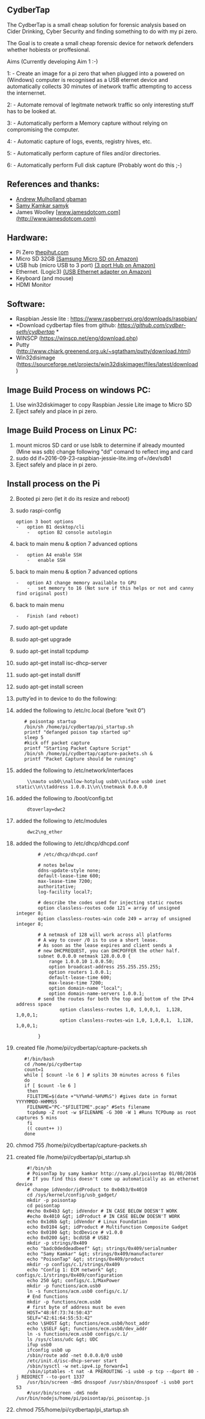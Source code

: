 <span id="anchor"></span>CydberTap
----------------------

The CydberTap is a small cheap solution for forensic analysis based on Cider Drinking, Cyber Security and finding something to do with my pi zero.

The Goal is to create a small cheap forensic device for network defenders whether hobiests or proffesional.

Aims (Currently developing Aim 1 :-)

1: - Create an image for a pi zero that when plugged into a powered on (Windows) computer is recognised as a USB eternet device and automatically collects 30 minutes of inetwork traffic attempting to access the internernet.

2: - Automate removal of legitmate network traffic so only interesting stuff has to be looked at.

3: - Automatically perform a Memory capture without relying on compromising the computer.

4: - Automatic capture of logs, events, registry hives, etc.

5: - Automatically perform capture of files and/or directories.

6: - Automatically perform Full disk capture (Probably wont do this ;-)

References and thanks:
----------------------

-   [Andrew Mulholland gbaman](https://gist.github.com/gbaman/975e2db164b3ca2b51ae11e45e8fd40a)
-   [Samy Kamkar samyk](https://github.com/samyk)
-   James Woolley [www.jamesdotcom.com](http://www.jamesdotcom.com)

Hardware:
---------

-   Pi Zero     [thepihut.com](https://thepihut.com/collections/raspberry-pi-zero/products/raspberry-pi-zero?variant=14062715972)
-   Micro SD 32GB [(Samsung Micro SD on Amazon)](https://www.amazon.co.uk/gp/product/B00J29BR3Y/)
-   USB hub (micro USB to 3 port) [(3 port Hub on Amazon)](https://www.amazon.co.uk/Acasis-H027-Charging-Simultaneous-Transmisson/dp/B00SZNT0ZU/)
-   Ethernet. (Logic3) [(USB Ethernet adapter on Amazon)](https://www.amazon.co.uk/Logic-3-Ethernet-Adapter-Wii/dp/B002GYVTSU/)
-   Keyboard (and mouse)
-   HDMI Monitor

Software:
---------

-   Raspbian Jessie lite : <https://www.raspberrypi.org/downloads/raspbian/>
-   *Download cydbertap files from github: *<https://github.com/cydber-seth/cydbertap>* *
-   WINSCP (<https://winscp.net/eng/download.php>)
-   Putty (<http://www.chiark.greenend.org.uk/~sgtatham/putty/download.html>)
-   Win32disimage (<https://sourceforge.net/projects/win32diskimager/files/latest/download>)

Image Build Process on windows PC:
----------------------------------

1.  Use win32diskimager to copy Raspbian Jessie Lite image to Micro SD
2.  Eject safely and place in pi zero.

Image Build Process on Linux PC:
----------------------------------

1.  mount micros SD card or use lsblk to determine if already mounted (Mine was sdb) change following "dd" comand to reflect img and card
2.  sudo dd if=2016-09-23-raspbian-jessie-lite.img of=/dev/sdb1
3.  Eject safely and place in pi zero.

Install process on the Pi
-------------------------

2.  Booted pi zero (let it do its resize and reboot)
3.  sudo raspi-config

        option 3 boot options
        -   option B1 desktop/cli
            -   option B2 console autologin

4.  back to main menu & option 7 advanced options

        -   option A4 enable SSH
            -   enable SSH

5.  back to main menu & option 7 advanced options

        -   option A3 change memory available to GPU
            -   set memory to 16 (Not sure if this helps or not and canny find original post)

6.  back to main menu

        -   Finish (and reboot)

7.  sudo apt-get update
8.  sudo apt-get upgrade
9.  sudo apt-get install tcpdump
10.  sudo apt-get install isc-dhcp-server
11.  sudo apt-get install dsniff
12.  sudo apt-get install screen
13.  putty’ed in to device to do the following:
14.  added the following to /etc/rc.local (before “exit 0”)

            # poisontap startup
            /bin/sh /home/pi/cydbertap/pi_startup.sh
            printf "defanged poison tap started up"
            sleep 5
            #kick off packet capture
            printf "Starting Packet Capture Script"
            /bin/sh /home/pi/cydbertap/capture-packets.sh &
            printf "Packet Capture should be running"

15.  added the following to /etc/network/interfaces

             \\nauto usb0\\nallow-hotplug usb0\\niface usb0 inet static\\n\\taddress 1.0.0.1\\n\\tnetmask 0.0.0.0

16.  added the following to /boot/config.txt

             dtoverlay=dwc2

17.  added the following to /etc/modules

             dwc2\ng_ether

18. added the following to /etc/dhcp/dhcpd.conf

                # /etc/dhcp/dhcpd.conf

                # notes below
                ddns-update-style none;
                default-lease-time 600;
                max-lease-time 7200;
                authoritative;
                log-facility local7;

                # describe the codes used for injecting static routes
                option classless-routes code 121 = array of unsigned integer 8;
                option classless-routes-win code 249 = array of unsigned integer 8;

                # A netmask of 128 will work across all platforms
                # A way to cover /0 is to use a short lease.
                # As soon as the lease expires and client sends a
                # new DHCPREQUEST, you can DHCPOFFER the other half.
                subnet 0.0.0.0 netmask 128.0.0.0 {
                	range 1.0.0.10 1.0.0.50;
                	option broadcast-address 255.255.255.255;
                	option routers 1.0.0.1;
                	default-lease-time 600;
                	max-lease-time 7200;
                	option domain-name "local";
                	option domain-name-servers 1.0.0.1;
                # send the routes for both the top and bottom of the IPv4 address space	
                        option classless-routes 1,0, 1,0,0,1,  1,128, 1,0,0,1;
                        option classless-routes-win 1,0, 1,0,0,1,  1,128, 1,0,0,1;
	
                }

18.  created file /home/pi/cydbertap/capture-packets.sh

            #!/bin/bash
            cd /home/pi/cydbertap
            count=1
            while [ $count -le 6 ] # splits 30 minutes across 6 files
            do
            if [ $count -le 6 ]
             then
             FILETIME=$(date +"%Y%m%d-%H%M%S") #gives date in format YYYYMMDD-HHMMSS
             FILENAME="PC-"$FILETIME".pcap" #Sets filename
             tcpdump -Z root -w $FILENAME -G 300 -W 1 #Runs TCPDump as root captures 5 mins
             fi
             (( count++ ))
            done

19.  chmod 755 /home/pi/cydbertap/capture-packets.sh

1.  created file /home/pi/cydbertap/pi\_startup.sh

            #!/bin/sh
            # PoisonTap by samy kamkar http://samy.pl/poisontap 01/08/2016
            # If you find this doesn't come up automatically as an ethernet device
            # change idVendor/idProduct to 0x04b3/0x4010
            cd /sys/kernel/config/usb_gadget/
            mkdir -p poisontap
            cd poisontap
            #echo 0x04b3 &gt; idVendor # IN CASE BELOW DOESN'T WORK
            #echo 0x4010 &gt; idProduct # IN CASE BELOW DOESN'T WORK
            echo 0x1d6b &gt; idVendor # Linux Foundation
            echo 0x0104 &gt; idProduct # Multifunction Composite Gadget
            echo 0x0100 &gt; bcdDevice # v1.0.0
            echo 0x0200 &gt; bcdUSB # USB2
            mkdir -p strings/0x409
            echo "badc0deddeadbeef" &gt; strings/0x409/serialnumber
            echo "Samy Kamkar" &gt; strings/0x409/manufacturer
            echo "PoisonTap" &gt; strings/0x409/product
            mkdir -p configs/c.1/strings/0x409
            echo "Config 1: ECM network" &gt; configs/c.1/strings/0x409/configuration
            echo 250 &gt; configs/c.1/MaxPower
            mkdir -p functions/acm.usb0
            ln -s functions/acm.usb0 configs/c.1/
            # End functions
            mkdir -p functions/ecm.usb0
            # first byte of address must be even
            HOST="48:6f:73:74:50:43"
            SELF="42:61:64:55:53:42"
            echo \$HOST &gt; functions/ecm.usb0/host_addr
            echo \$SELF &gt; functions/ecm.usb0/dev_addr
            ln -s functions/ecm.usb0 configs/c.1/
            ls /sys/class/udc &gt; UDC
            ifup usb0
            ifconfig usb0 up
            /sbin/route add -net 0.0.0.0/0 usb0
            /etc/init.d/isc-dhcp-server start
            /sbin/sysctl -w net.ipv4.ip_forward=1
            /sbin/iptables -t nat -A PREROUTING -i usb0 -p tcp --dport 80 -j REDIRECT --to-port 1337
            /usr/bin/screen -dmS dnsspoof /usr/sbin/dnsspoof -i usb0 port 53
            #/usr/bin/screen -dmS node /usr/bin/nodejs/home/pi/poisontap/pi_poisontap.js

1.  chmod 755/home/pi/cydbertap/pi_startup.sh
